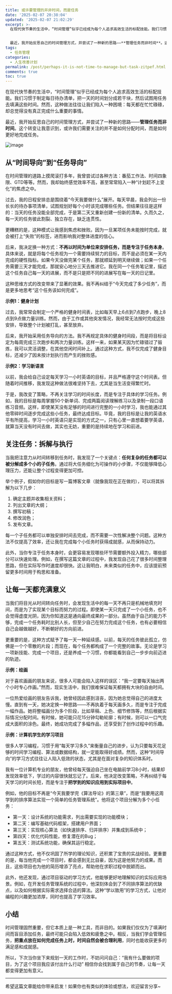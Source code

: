 ```yaml
---
title: 或许要管理的并非时间，而是任务
date: '2025-02-07 20:38:04'
updated: '2025-02-07 21:02:29'
excerpt: >-
  在现代快节奏的生活中，“时间管理”似乎已经成为每个人追求高效生活的标配技能。我们习惯于制定每日待办清单，把一天的时间划分成若干块，然后试图用任务去填满这些时间。然而，这种做法往往让我们陷入一种困境：每天都在忙忙碌碌，却总觉得没有真正完成什么重要的事情。


  最近，我开始反思自己的时间管理方式，并尝试了一种新的思路——**管理任务而非时间**。这个转变让我意识到，或许我们需要关注的并不是如何分配时间，而是如何更好地完成任务。
tags:
  - 任务管理
categories:
  - 人生改善计划
permalink: /post/perhaps-it-is-not-time-to-manage-but-task-zitpef.html
comments: true
toc: true
---
```




在现代快节奏的生活中，“时间管理”似乎已经成为每个人追求高效生活的标配技能。我们习惯于制定每日待办清单，把一天的时间划分成若干块，然后试图用任务去填满这些时间。然而，这种做法往往让我们陷入一种困境：每天都在忙忙碌碌，却总觉得没有真正完成什么重要的事情。

最近，我开始反思自己的时间管理方式，并尝试了一种新的思路——**管理任务而非时间**。这个转变让我意识到，或许我们需要关注的并不是如何分配时间，而是如何更好地完成任务。

​![image](https://fastly.jsdelivr.net/gh/Achuan-2/PicBed@pic/assets/image-20250207214115-v4n553a.png)​

## 从“时间导向”到“任务导向”

在时间管理的道路上摸爬滚打多年，我曾尝试过各种方法：番茄工作法、时间四象限、GTD等等。然而，我却始终感觉效率不高，甚至常常陷入一种“计划赶不上变化”的焦虑之中。

过去，我的日程安排总是围绕着“今天我要做什么”展开。每天早晨，我会列出一份长长的待办事项清单，试图规划好每个小时该完成哪些任务。但结果往往是这样的：当天的任务没能全部完成，于是第二天又重新创建一份新的清单。久而久之，每一天的任务彼此割裂、独立存在，缺乏连贯性。

更糟糕的是，这种模式让我感到焦虑和挫败。因为一旦某项任务未能按时完成，就会被打上“失败”的标签，进而影响我对整体进度的信心。

后来，我决定换一种方式：**不再以时间为单位来安排任务，而是专注于任务本身**。具体来说，就是将每个任务视为一个需要持续努力的目标，而不是必须在某一天内完成的硬性指标。如果今天没做完某个任务，那就顺延到明天继续做；如果一个任务需要三天才能完成，那就安心地分三天去推进它。我在同一个任务笔记里，描述这个任务自己每一天的进展，而不是只是把不同的进展写在每一天的日记里。

这种思维方式的改变带来了显著的效果。我不再纠结于“今天完成了多少任务”，而是更多地思考“这个任务该如何完成”。

**示例1：健身计划**

过去，我常常会制定一个严格的健身时间表，比如每天早上6点到7点跑步，晚上8点到9点做力量训练。然而，由于工作或其他突发情况，我经常无法按时完成这些安排，导致整个计划被打乱，甚至放弃。

后来，我开始采用任务导向的方法。我不再规定具体的健身时间段，而是将目标设定为每周完成三次跑步和两次力量训练。这样一来，如果某天因为忙碌错过了锻炼，我可以灵活调整，在其他空闲时间补上。通过这种方式，我不仅完成了健身目标，还减少了因未按计划执行而产生的挫败感。

**示例2：学习新语言**

以前，我会给自己设定每天学习一小时英语的目标，并且严格遵守这个时间表。但随着时间推移，我发现这种做法很难坚持下去，尤其是当生活变得繁忙时。

于是，我改变了策略，不再关注学习的时间长度，而是专注于具体的学习任务。例如，我的目标是每周掌握50个新单词、完成两篇阅读理解练习以及录制一段口语练习音频。这样，即使某天没有足够的时间进行完整的一小时学习，我也能通过其他零碎时间逐步完成这些小任务，最终达成目标。毕竟，我的目标是让我的英语水平有所提高，学习一小时英语只是实现的方式之一，只有心里一直想着要学英语，就算当天没有时间去做，其实也无妨，重要的是持续地在学习和前进。

## 关注任务：拆解与执行

当我把注意力从时间转移到任务时，我发现了一个关键点：**任何复杂的任务都可以被分解成多个小的子任务**。通过将大任务细化为可操作的小步骤，不仅能够降低心理压力，还能让整个过程变得更加可控。

举个例子，假如你的目标是写一篇博客文章（就像我现在正在做的），可以将其拆解为以下几步：

1. 确定主题并收集相关资料；
2. 列出文章的大纲；
3. 撰写初稿；
4. 修改润色；
5. 发布文章。

每一个子任务都可以单独安排时间去完成，而不需要一次性解决整个问题。这种方法不仅提高了效率，还让我在完成每个小任务时获得成就感，从而保持动力。

此外，当你专注于任务本身时，会更容易发现哪些环节需要额外投入精力，哪些部分可以快速处理。例如，在撰写这篇文章的过程中，我发现自己花了很多时间整理思路，但在实际写作时速度却很快。这让我明白，未来类似的任务中，应该提前预留更多时间用于构思和准备。

## 让每一天都充满意义

当我们将目光从时间转向任务时，会发现生活中的每一天不再只是机械地填充时间，而是为了实现某个目标而努力的过程。即使某一天只完成了一个小任务，也不会觉得虚度光阴，因为你知道这是通向最终成果的一部分。虽然由于自己的能力不够，完成一个任务耗时比别人长，但至少自己在努力完成这个任务，也有必要相信自己会越做越好，不断朝好的方向前进。

更重要的是，这种方式赋予了每一天一种延续感。以前，每天的任务彼此孤立，仿佛是一个个零散的片段；而现在，每个任务都构成了一个完整的故事。无论是学习一项新技能、完成一个项目，还是养成一个习惯，你都能看到自己一步步向前迈进的轨迹。

**示例：绘画**

对于喜欢画画的朋友来说，很多人可能会陷入这样的误区：“我一定要每天抽出两个小时专心作画。”然而，现实生活中，我们很难保证每天都拥有大块的自由时间。

一位热爱绘画的朋友告诉我，她曾经因此感到沮丧，因为她总觉得自己的进度太慢。直到有一天，她决定换一种思路——不再执着于每天画多久，而是专注于完成一幅作品。她将整幅画分为多个阶段，比如草稿、上色、细节修饰等，然后根据实际情况分配时间。有时候，她可能只花15分钟勾勒轮廓；有时候，则可以一口气完成大面积的涂色。最终，她成功完成了多幅作品，还享受到了创作过程中的乐趣。

**示例：计算机学生的学习项目**

很多人学习编程，习惯于用“每天学习多久”来衡量自己的进步，认为只要每天花足够的时间学习编程、算法或数据结构，就一定能取得好成绩。然而，这种“时间导向”的学习方式往往让人陷入低效的状态，尤其是在面对复杂的知识体系时。

我有一位计算机专业的朋友，他曾经每天强迫自己坐在电脑前学习8小时，结果却发现效率低下，学过的内容很快就忘记了。后来，他决定改变策略，不再纠结于每天学习的时间长短，而是专注于**把学到的知识应用到实际项目中**。

例如，他的目标不再是“今天我要学完《算法导论》的第三章”，而是“我要用这周学到的排序算法实现一个简单的任务管理系统”。他将这个项目分解为多个小任务：

* 第一天：设计系统的功能需求，列出需要实现的功能模块；
* 第二天：编写基础代码框架，搭建用户界面；
* 第三天：实现核心算法（如快速排序、归并排序）并集成到系统中；
* 第四天：优化代码性能，修复潜在的Bug；
* 第五天：测试系统功能，确保其运行稳定。

通过这种方式，他不仅巩固了所学的理论知识，还积累了宝贵的实战经验。更重要的是，每当他完成一个项目时，都会感到无比自豪，因为这是他努力的成果。而且，这些项目也为他的简历增添了亮点，帮助他在求职过程中脱颖而出。

此外，他还发现，通过项目驱动的学习方式，他能够更好地理解知识的实际应用场景。例如，在开发任务管理系统的过程中，他深刻体会到了不同排序算法的优缺点，以及如何根据实际需求选择合适的算法。这种“学以致用”的学习方式，让他对编程的兴趣更加浓厚，同时也提高了学习效率。

## 小结

时间管理固然重要，但它本质上是一种工具，而非目的。如果我们仅仅为了填满时间而盲目添加任务，最终可能只会陷入低效和疲惫之中。相反，当我们学会管理任务，**把重点放在如何完成任务上时，时间自然会被合理利用**，同时也能收获更多的满足感和成就感。

所以，下次当你坐下来规划一天的工作时，不妨问问自己：“我有什么要做的项目，为了这个项目我应该付出什么行动” 相信你会找到属于自己的节奏，让每一天都变得更加有意义。

---

希望这篇文章能给你带来启发！如果你也有类似的体验或想法，欢迎留言分享~
